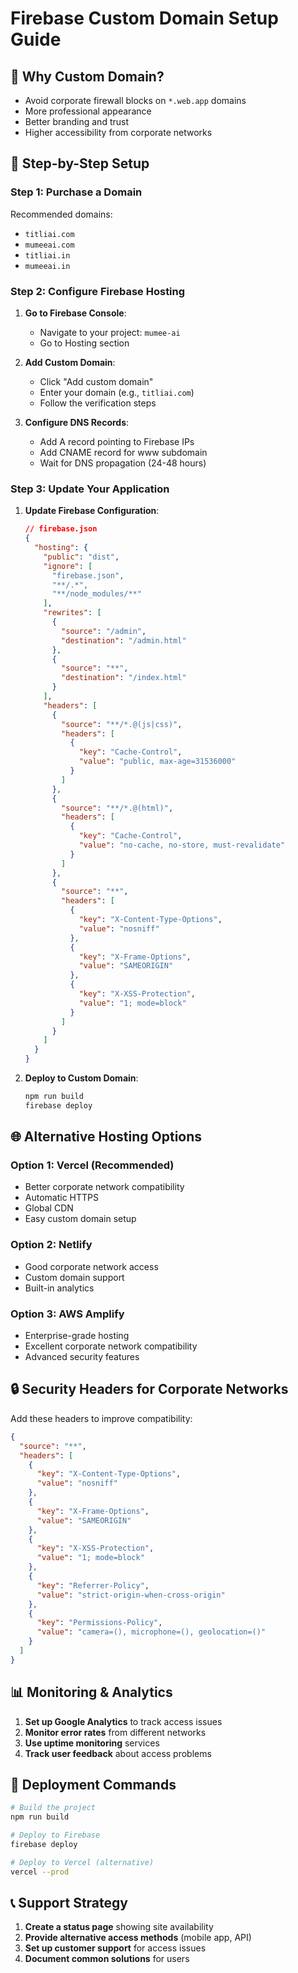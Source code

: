 # Firebase Custom Domain Setup Guide

## 🎯 Why Custom Domain?
- Avoid corporate firewall blocks on `*.web.app` domains
- More professional appearance
- Better branding and trust
- Higher accessibility from corporate networks

## 🔧 Step-by-Step Setup

### Step 1: Purchase a Domain
Recommended domains:
- `titliai.com`
- `mumeeai.com`
- `titliai.in`
- `mumeeai.in`

### Step 2: Configure Firebase Hosting

1. **Go to Firebase Console**:
   - Navigate to your project: `mumee-ai`
   - Go to Hosting section

2. **Add Custom Domain**:
   - Click "Add custom domain"
   - Enter your domain (e.g., `titliai.com`)
   - Follow the verification steps

3. **Configure DNS Records**:
   - Add A record pointing to Firebase IPs
   - Add CNAME record for www subdomain
   - Wait for DNS propagation (24-48 hours)

### Step 3: Update Your Application

1. **Update Firebase Configuration**:
   ```json
   // firebase.json
   {
     "hosting": {
       "public": "dist",
       "ignore": [
         "firebase.json",
         "**/.*",
         "**/node_modules/**"
       ],
       "rewrites": [
         {
           "source": "/admin",
           "destination": "/admin.html"
         },
         {
           "source": "**",
           "destination": "/index.html"
         }
       ],
       "headers": [
         {
           "source": "**/*.@(js|css)",
           "headers": [
             {
               "key": "Cache-Control",
               "value": "public, max-age=31536000"
             }
           ]
         },
         {
           "source": "**/*.@(html)",
           "headers": [
             {
               "key": "Cache-Control",
               "value": "no-cache, no-store, must-revalidate"
             }
           ]
         },
         {
           "source": "**",
           "headers": [
             {
               "key": "X-Content-Type-Options",
               "value": "nosniff"
             },
             {
               "key": "X-Frame-Options",
               "value": "SAMEORIGIN"
             },
             {
               "key": "X-XSS-Protection",
               "value": "1; mode=block"
             }
           ]
         }
       ]
     }
   }
   ```

2. **Deploy to Custom Domain**:
   ```bash
   npm run build
   firebase deploy
   ```

## 🌐 Alternative Hosting Options

### Option 1: Vercel (Recommended)
- Better corporate network compatibility
- Automatic HTTPS
- Global CDN
- Easy custom domain setup

### Option 2: Netlify
- Good corporate network access
- Custom domain support
- Built-in analytics

### Option 3: AWS Amplify
- Enterprise-grade hosting
- Excellent corporate network compatibility
- Advanced security features

## 🔒 Security Headers for Corporate Networks

Add these headers to improve compatibility:

```json
{
  "source": "**",
  "headers": [
    {
      "key": "X-Content-Type-Options",
      "value": "nosniff"
    },
    {
      "key": "X-Frame-Options",
      "value": "SAMEORIGIN"
    },
    {
      "key": "X-XSS-Protection",
      "value": "1; mode=block"
    },
    {
      "key": "Referrer-Policy",
      "value": "strict-origin-when-cross-origin"
    },
    {
      "key": "Permissions-Policy",
      "value": "camera=(), microphone=(), geolocation=()"
    }
  ]
}
```

## 📊 Monitoring & Analytics

1. **Set up Google Analytics** to track access issues
2. **Monitor error rates** from different networks
3. **Use uptime monitoring** services
4. **Track user feedback** about access problems

## 🚀 Deployment Commands

```bash
# Build the project
npm run build

# Deploy to Firebase
firebase deploy

# Deploy to Vercel (alternative)
vercel --prod
```

## 📞 Support Strategy

1. **Create a status page** showing site availability
2. **Provide alternative access methods** (mobile app, API)
3. **Set up customer support** for access issues
4. **Document common solutions** for users
